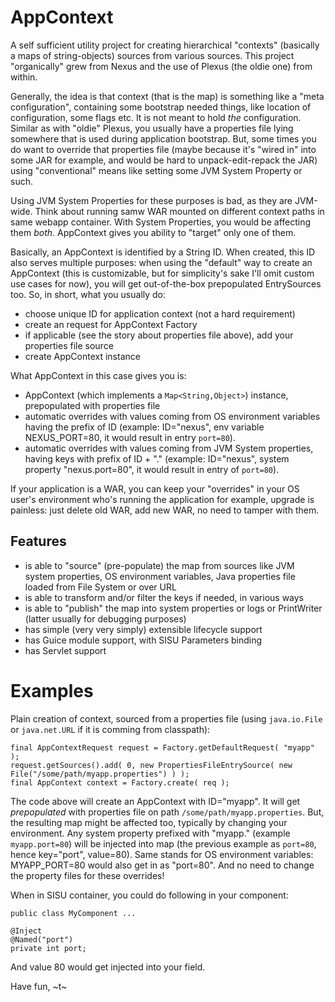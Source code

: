 # AppContext

A self sufficient utility project for creating hierarchical "contexts" (basically a maps of string-objects) sources from various sources.
This project "organically" grew from Nexus and the use of Plexus (the oldie one) from within.

Generally, the idea is that context (that is the map) is something like a "meta configuration", containing some 
bootstrap needed things, like location of configuration, some flags etc. It is not meant to hold _the_ configuration.
Similar as with "oldie" Plexus, you usually have a properties file lying somewhere that is used during application
bootstrap. But, some times you do want to override that properties file (maybe because it's "wired in" into some JAR for example,
and would be hard to unpack-edit-repack the JAR) using "conventional" means like setting some JVM System Property
or such.

Using JVM System Properties for these purposes is bad, as they are JVM-wide. Think about running samw WAR mounted on different
context paths in same webapp container. With System Properties, you would be affecting them _both_. AppContext gives you ability
to "target" only one of them.

Basically, an AppContext is identified by a String ID. When created, this ID also serves multiple purposes: when
using the "default" way to create an AppContext (this is customizable, but for simplicity's sake I'll omit 
custom use cases for now), you will get out-of-the-box prepopulated EntrySources too. So, in short, what you usually do:

 * choose unique ID for application context (not a hard requirement)
 * create an request for AppContext Factory
 * if applicable (see the story about properties file above), add your properties file source
 * create AppContext instance

What AppContext in this case gives you is:

 * AppContext (which implements a `Map<String,Object>`) instance, prepopulated with properties file
 * automatic overrides with values coming from OS environment variables having the prefix of ID (example: ID="nexus", env variable NEXUS_PORT=80, it would result in entry `port=80`).
 * automatic overrides with values coming from JVM System properties, having keys with prefix of ID + "."  (example: ID="nexus", system property "nexus.port=80", it would result in entry of `port=80`).

If your application is a WAR, you can keep your "overrides" in your OS user's environment who's running the application for example,
upgrade is painless: just delete old WAR, add new WAR, no need to tamper with them.

## Features

 * is able to "source" (pre-populate) the map from sources like JVM system properties, OS environment variables, Java properties file loaded from File System or over URL
 * is able to transform and/or filter the keys if needed, in various ways
 * is able to "publish" the map into system properties or logs or PrintWriter (latter usually for debugging purposes)
 * has simple (very very simply) extensible lifecycle support
 * has Guice module support, with SISU Parameters binding
 * has Servlet support

# Examples

Plain creation of context, sourced from a properties file (using `java.io.File` or `java.net.URL` if it is comming from classpath):

```
final AppContextRequest request = Factory.getDefaultRequest( "myapp" );
request.getSources().add( 0, new PropertiesFileEntrySource( new File("/some/path/myapp.properties") ) );
final AppContext context = Factory.create( req );  
```

The code above will create an AppContext with ID="myapp". It will get _prepopulated_ with properties file on
path `/some/path/myapp.properties`. But, the resulting map might be affected too, 
typically by changing your environment. Any system property prefixed with "myapp." 
(example `myapp.port=80`) will be injected into map (the previous example as `port=80`, hence key="port", value=80). 
Same stands for OS environment variables: MYAPP_PORT=80 would also get in as "port=80". And no need to change the
property files for these overrides!

When in SISU container, you could do following in your component:

```
public class MyComponent ...

@Inject
@Named("port")
private int port;
```

And value 80 would get injected into your field.


Have fun, 
~t~
